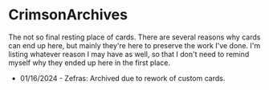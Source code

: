 # CrimsonArchives
The not so final resting place of cards. There are several reasons why cards can end up here, but mainly they're here to preserve the work I've done. I'm listing whatever reason I may have as well, so that I don't need to remind myself why they ended up here in the first place.

* 01/16/2024 - Zefras: Archived due to rework of custom cards.
  
